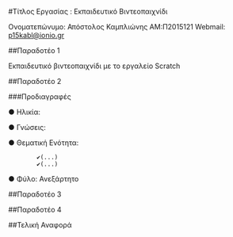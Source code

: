#Τίτλος Εργασίας : Εκπαιδευτικό Βιντεοπαιχνίδι

Ονοματεπώνυμο: Απόστολος Καμπλιώνης ΑΜ:Π2015121 Webmail: p15kabl@ionio.gr

##Παραδοτέο 1

Εκπαιδευτικό βιντεοπαιχνίδι με το εργαλείο Scratch

##Παραδοτέο 2

###Προδιαγραφές

 ● Ηλικία:
 
 ● Γνώσεις:
 
 ● Θεματική Ενότητα:
 
            ✔(...)
            ✔(...)
  
 ● Φύλο: Ανεξάρτητο

##Παραδοτέο 3

##Παραδοτέο 4

##Τελική Αναφορά
